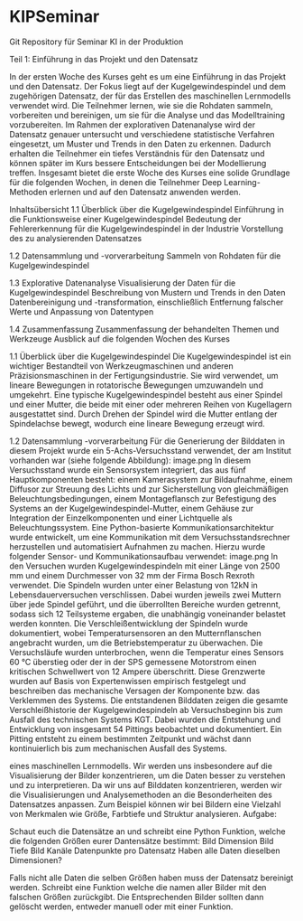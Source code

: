 # KIPSeminar
Git Repository für Seminar KI in der Produktion

Teil 1: Einführung in das Projekt und den Datensatz

In der ersten Woche des Kurses geht es um eine Einführung in das Projekt und den Datensatz. Der Fokus liegt auf der Kugelgewindespindel und dem zugehörigen Datensatz, der für das Erstellen des maschinellen Lernmodells verwendet wird. Die Teilnehmer lernen, wie sie die Rohdaten sammeln, vorbereiten und bereinigen, um sie für die Analyse und das Modelltraining vorzubereiten.
Im Rahmen der explorativen Datenanalyse wird der Datensatz genauer untersucht und verschiedene statistische Verfahren eingesetzt, um Muster und Trends in den Daten zu erkennen. Dadurch erhalten die Teilnehmer ein tiefes Verständnis für den Datensatz und können später im Kurs bessere Entscheidungen bei der Modellierung treffen.
Insgesamt bietet die erste Woche des Kurses eine solide Grundlage für die folgenden Wochen, in denen die Teilnehmer Deep Learning-Methoden erlernen und auf den Datensatz anwenden werden.
  
  Inhaltsübersicht
   1.1 Überblick über die Kugelgewindespindel
  Einführung in die Funktionsweise einer Kugelgewindespindel
  Bedeutung der Fehlererkennung für die Kugelgewindespindel in der Industrie
  Vorstellung des zu analysierenden Datensatzes
  
  1.2 Datensammlung und -vorverarbeitung
  Sammeln von Rohdaten für die Kugelgewindespindel
  
  1.3 Explorative Datenanalyse
  Visualisierung der Daten für die Kugelgewindespindel
  Beschreibung von Mustern und Trends in den Daten
  Datenbereinigung und -transformation, einschließlich Entfernung falscher Werte und Anpassung von Datentypen
  
  1.4 Zusammenfassung
  Zusammenfassung der behandelten Themen und Werkzeuge
  Ausblick auf die folgenden Wochen des Kurses
 
 
1.1 Überblick über die Kugelgewindespindel
Die Kugelgewindespindel ist ein wichtiger Bestandteil von Werkzeugmaschinen und anderen Präzisionsmaschinen in der Fertigungsindustrie. Sie wird verwendet, um lineare Bewegungen in rotatorische Bewegungen umzuwandeln und umgekehrt. Eine typische Kugelgewindespindel besteht aus einer Spindel und einer Mutter, die beide mit einer oder mehreren Reihen von Kugellagern ausgestattet sind. Durch Drehen der Spindel wird die Mutter entlang der Spindelachse bewegt, wodurch eine lineare Bewegung erzeugt wird.

1.2 Datensammlung -vorverarbeitung
Für die Generierung der Bilddaten in diesem Projekt wurde ein 5-Achs-Versuchsstand verwendet, der am Institut vorhanden war (siehe folgende Abbildung): image.png In diesem Versuchsstand wurde ein Sensorsystem integriert, das aus fünf Hauptkomponenten besteht: einem Kamerasystem zur Bildaufnahme, einem Diffusor zur Streuung des Lichts und zur Sicherstellung von gleichmäßigen Beleuchtungsbedingungen, einem Montageflansch zur Befestigung des Systems an der Kugelgewindespindel-Mutter, einem Gehäuse zur Integration der Einzelkomponenten und einer Lichtquelle als Beleuchtungssystem. Eine Python-basierte Kommunikationsarchitektur wurde entwickelt, um eine Kommunikation mit dem Versuchsstandsrechner herzustellen und automatisiert Aufnahmen zu machen. Hierzu wurde folgender Sensor- und Kommunikationsaufbau verwendet: image.png
In den Versuchen wurden Kugelgewindespindeln mit einer Länge von 2500 mm und einem Durchmesser von 32 mm der Firma Bosch Rexroth verwendet. Die Spindeln wurden unter einer Belastung von 12kN in Lebensdauerversuchen verschlissen. Dabei wurden jeweils zwei Muttern über jede Spindel geführt, und die überrollten Bereiche wurden getrennt, sodass sich 12 Teilsysteme ergaben, die unabhängig voneinander belastet werden konnten.
Die Verschleißentwicklung der Spindeln wurde dokumentiert, wobei Temperatursensoren an den Mutternflanschen angebracht wurden, um die Betriebstemperatur zu überwachen. Die Versuchsläufe wurden unterbrochen, wenn die Temperatur eines Sensors 60 °C überstieg oder der in der SPS gemessene Motorstrom einen kritischen Schwellwert von 12 Ampere überschritt. Diese Grenzwerte wurden auf Basis von Expertenwissen empirisch festgelegt und beschreiben das mechanische Versagen der Komponente bzw. das Verklemmen des Systems.
Die entstandenen Bilddaten zeigen die gesamte Verschleißhistorie der Kugelgewindespindeln ab Versuchsbeginn bis zum Ausfall des technischen Systems KGT. Dabei wurden die Entstehung und Entwicklung von insgesamt 54 Pittings beobachtet und dokumentiert. Ein Pitting entsteht zu einem bestimmten Zeitpunkt und wächst dann kontinuierlich bis zum mechanischen Ausfall des Systems.

eines maschinellen Lernmodells. Wir werden uns insbesondere auf die Visualisierung der Bilder konzentrieren, um die Daten besser zu verstehen und zu interpretieren. Da wir uns auf Bilddaten konzentrieren, werden wir die Visualisierungen und Analysemethoden an die Besonderheiten des Datensatzes anpassen. Zum Beispiel können wir bei Bildern eine Vielzahl von Merkmalen wie Größe, Farbtiefe und Struktur analysieren.
Aufgabe:

Schaut euch die Datensätze an und schreibt eine Python Funktion, welche die folgenden Größen eurer Dantensätze bestimmt:
Bild Dimension
Bild Tiefe
Bild Kanäle
Datenpunkte pro Datensatz
Haben alle Daten dieselben Dimensionen?


Falls nicht alle Daten die selben Größen haben muss der Datensatz bereinigt werden. Schreibt eine Funktion welche die namen aller Bilder mit den falschen Größen zurückgibt. Die Entsprechenden Bilder sollten dann gelöscht werden, entweder manuell oder mit einer Funktion.

